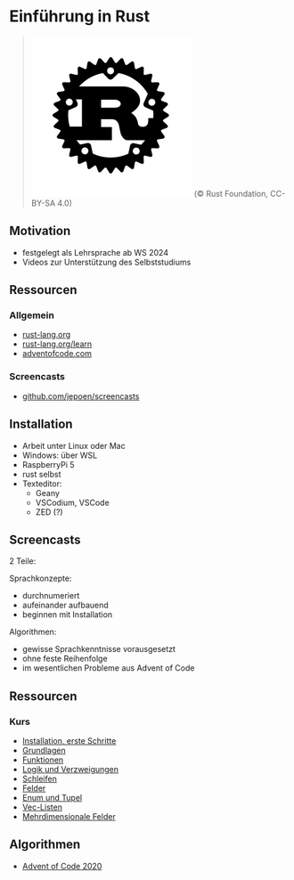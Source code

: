 # Einführung in Rust

>  ![Logo](rust-logo-blk.svg) (© Rust Foundation, CC-BY-SA 4.0)

## Motivation

- festgelegt als Lehrsprache ab WS 2024
- Videos zur Unterstützung des Selbststudiums

## Ressourcen

### Allgemein

- [rust-lang.org](https://www.rust-lang.org)
- [rust-lang.org/learn](https://www.rust-lang.org/learn)
- [adventofcode.com](https://www.adventofcode.com)

### Screencasts

- [github.com/jepoen/screencasts](https://github.com/jepoen/screencasts/)


## Installation

- Arbeit unter Linux oder Mac
- Windows: über WSL
- RaspberryPi 5
- rust selbst
- Texteditor:
  - Geany
  - VSCodium, VSCode
  - ZED (?)

## Screencasts

2 Teile:

Sprachkonzepte:
- durchnumeriert
- aufeinander aufbauend
- beginnen mit Installation

Algorithmen:
- gewisse Sprachkenntnisse vorausgesetzt
- ohne feste Reihenfolge
- im wesentlichen Probleme aus Advent of Code

## Ressourcen

### Kurs

- [Installation, erste Schritte](intro)
- [Grundlagen](basics)
- [Funktionen](functions)
- [Logik und Verzweigungen](bool)
- [Schleifen](loops)
- [Felder](arrays)
- [Enum und Tupel](enum)
- [Vec-Listen](vec)
- [Mehrdimensionale Felder](vec2d)

## Algorithmen

- [Advent of Code 2020](adventofcode-2020)
